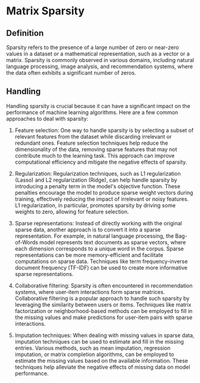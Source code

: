 # Matrix Sparsity

## Definition

Sparsity refers to the presence of a large number of zero or near-zero values in a dataset or a mathematical representation, such as a vector or a matrix. Sparsity is commonly observed in various domains, including natural language processing, image analysis, and recommendation systems, where the data often exhibits a significant number of zeros.

## Handling

Handling sparsity is crucial because it can have a significant impact on the performance of machine learning algorithms. Here are a few common approaches to deal with sparsity:

1.  Feature selection: One way to handle sparsity is by selecting a subset of relevant features from the dataset while discarding irrelevant or redundant ones. Feature selection techniques help reduce the dimensionality of the data, removing sparse features that may not contribute much to the learning task. This approach can improve computational efficiency and mitigate the negative effects of sparsity.
    
2.  Regularization: Regularization techniques, such as L1 regularization (Lasso) and L2 regularization (Ridge), can help handle sparsity by introducing a penalty term in the model's objective function. These penalties encourage the model to produce sparse weight vectors during training, effectively reducing the impact of irrelevant or noisy features. L1 regularization, in particular, promotes sparsity by driving some weights to zero, allowing for feature selection.
    
3.  Sparse representations: Instead of directly working with the original sparse data, another approach is to convert it into a sparse representation. For example, in natural language processing, the Bag-of-Words model represents text documents as sparse vectors, where each dimension corresponds to a unique word in the corpus. Sparse representations can be more memory-efficient and facilitate computations on sparse data. Techniques like term frequency-inverse document frequency (TF-IDF) can be used to create more informative sparse representations.
    
4.  Collaborative filtering: Sparsity is often encountered in recommendation systems, where user-item interactions form sparse matrices. Collaborative filtering is a popular approach to handle such sparsity by leveraging the similarity between users or items. Techniques like matrix factorization or neighborhood-based methods can be employed to fill in the missing values and make predictions for user-item pairs with sparse interactions.
    
5.  Imputation techniques: When dealing with missing values in sparse data, imputation techniques can be used to estimate and fill in the missing entries. Various methods, such as mean imputation, regression imputation, or matrix completion algorithms, can be employed to estimate the missing values based on the available information. These techniques help alleviate the negative effects of missing data on model performance.